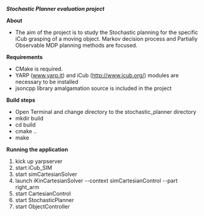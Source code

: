 ***Stochastic Planner evaluation project***

**About**
* The aim of the project is to study the Stochastic planning for the specific iCub grasping of a moving object. Markov decision process and Partially Observable MDP planning methods are 
focused.

**Requirements** 

* CMake is required. 
* YARP (www.yarp.it) and iCub (http://www.icub.org/) modules are necessary to be installed
* jsoncpp library amalgamation source is included in the project

**Build steps**

* Open Terminal and change directory to the stochastic_planner directory
* mkdir build
* cd build
* cmake ..
* make

**Running the application**

1. kick up yarpserver
2. start iCub_SIM
3. start simCartesianSolver
4. launch iKinCartesianSolver --context simCartesianControl --part right_arm
5. start CartesianControl
6. start StochasticPlanner
7. start ObjectController